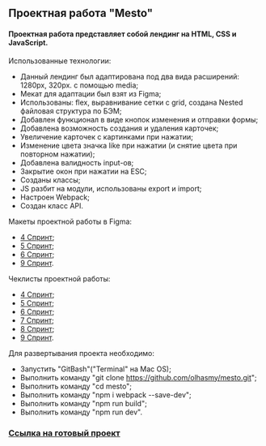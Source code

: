 ## Проектная работа "Mesto"
#### Проектная работа представляет собой лендинг на HTML, CSS и JavaScript.

Использованные технологии:

- Данный лендинг был адаптирована под два вида расширений: 1280px, 320px. с помощью media;
- Мекат для адаптации был взят из Figma;
- Использованы: flex, выравнивание сетки с grid, создана Nested файловая структура по БЭМ;
- Добавлен функционал в виде кнопок изменения и отправки формы;
- Добавлена возможность создания и удаления карточек;
- Увеличение карточек с картинками при нажатии; 
- Изменение цвета значка like при нажатии (и снятие цвета при повторном нажатии);
- Добавлена валидность input-ов;
- Закрытие окон при нажатии на ESC;
- Созданы классы; 
- JS разбит на модули, использованы export и import;
- Настроен Webpack;
- Создан класс API.

Макеты проектной работы в Figma:
- [4 Спринт](https://www.figma.com/file/2cn9N9jSkmxD84oJik7xL7/JavaScript.-Sprint-4?node-id=0%3A1); 
- [5 Спринт](https://www.figma.com/file/bjyvbKKJN2naO0ucURl2Z0/JavaScript.-Sprint-5?node-id=0%3A1);
- [6 Спринт](https://www.figma.com/file/kRVLKwYG3d1HGLvh7JFWRT/JavaScript.-Sprint-6?node-id=0%3A1); 
- [9 Спринт](https://www.figma.com/file/PSdQFRHoxXJFs2FH8IXViF/JavaScript-9-sprint?node-id=0%3A1).

Чеклисты проектной работы:
- [4 Спринт](https://code.s3.yandex.net/web-developer/checklists/new-program/checklist-4/index.html); 
- [5 Спринт](https://code.s3.yandex.net/web-developer/checklists/new-program/checklist-5/index.html);
- [6 Спринт](https://code.s3.yandex.net/web-developer/checklists/new-program/checklist-6/index.html); 
- [7 Спринт](https://code.s3.yandex.net/web-developer/checklists/new-program/checklist-7/index.html);
- [8 Спринт](https://code.s3.yandex.net/web-developer/checklists/new-program/checklist-8/index.html); 
- [9 Спринт](https://code.s3.yandex.net/web-developer/checklists/new-program/checklist-9/index.html).


Для развертывания проекта необходимо:
- Запустить "GitBash"("Terminal" на Mac OS);
- Выполнить команду "git clone https://github.com/olhasmy/mesto.git";
- Выполнить команду "cd mesto";
- Выполнить команду "npm i webpack --save-dev";
- Выполнить команду "npm run build";
- Выполнить команду "npm run dev".

### [Ссылка на готовый проект](https://olhasmy.github.io/mesto/)

